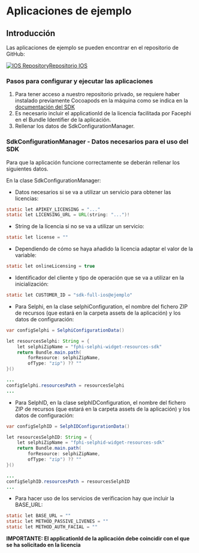 # Aplicaciones de ejemplo

## Introducción

Las aplicaciones de ejemplo se pueden encontrar en el repositorio de GitHub:

[![IOS Repository](@site/static/img/github_50.png)](https://github.com/facephi/sdk-mobile-ios-samples/tree/2.2.X)<a href="https://github.com/facephi/sdk-mobile-ios-samples/tree/2.2.X" rel="nofollow">Repositorio IOS</a>


### Pasos para configurar y ejecutar las aplicaciones

1. Para tener acceso a nuestro repositorio privado, se requiere haber instalado previamente Cocoapods en la máquina como se indica en la <a
   href="Mobile_SDK#21-a%C3%B1adir-repositorio-privado" rel="nofollow">documentación del SDK</a>
2. Es necesario incluir el applicationId de la licencia facilitada por Facephi en el Bundle Identifier de la aplicación.
3. Rellenar los datos de SdkConfigurationManager.

### SdkConfigurationManager - Datos necesarios para el uso del SDK

Para que la aplicación funcione correctamente se deberán rellenar los siguientes datos.

En la clase SdkConfigurationManager:

- Datos necesarios si se va a utilizar un servicio para obtener las licencias:

```java
static let APIKEY_LICENSING = "..."
static let LICENSING_URL = URL(string: "...")!
```

- String de la licencia si no se va a utilizar un servicio:

```java
static let license = ""
```

- Dependiendo de cómo se haya añadido la licencia adaptar el valor de la variable:

```java
static let onlineLicensing = true
```

- Identificador del cliente y tipo de operación que se va a utilizar en la inicialización:

```java
static let CUSTOMER_ID = "sdk-full-ios@ejemplo"
```

- Para Selphi, en la clase selphiConfiguration, el nombre del fichero ZIP de recursos (que estará en la carpeta assets de la aplicación) y los datos de configuración:

```java
var configSelphi = SelphiConfigurationData()

let resourcesSelphi: String = {
    let selphiZipName = "fphi-selphi-widget-resources-sdk"
    return Bundle.main.path(
        forResource: selphiZipName,
        ofType: "zip") ?? ""
}()

...
configSelphi.resourcesPath = resourcesSelphi
...

```

- Para SelphID, en la clase selphIDConfiguration, el nombre del fichero ZIP de recursos (que estará en la carpeta assets de la aplicación) y los datos de configuración:

```java
var configSelphID = SelphIDConfigurationData()

let resourcesSelphID: String = {
    let selphiZipName = "fphi-selphid-widget-resources-sdk"
    return Bundle.main.path(
        forResource: selphiZipName,
        ofType: "zip") ?? ""
}()

...
configSelphID.resourcesPath = resourcesSelphID
...
```
- Para hacer uso de los servicios de verificacion hay que incluir la BASE_URL:

```java
static let BASE_URL = ""
static let METHOD_PASSIVE_LIVENES = ""
static let METHOD_AUTH_FACIAL = ""
```

**IMPORTANTE: El applicationId de la aplicación debe coincidir con el que se ha solicitado en la licencia**
